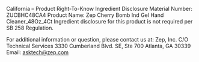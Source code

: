  
 
 
California – Product Right-To-Know Ingredient Disclosure 
Material Number: ZUCBHC48CA4 
Product Name: Zep Cherry Bomb Ind Gel Hand Cleaner_48Oz_4Ct 
Ingredient disclosure for this product is not required per SB 258 Regulation. 
 
For additional information or question, please contact us at: 
Zep, Inc. 
C/O Technical Services 
3330 Cumberland Blvd. SE, Ste 700 
Atlanta, GA 30339 
Email: asktech@zep.com 
 
 
 
 

